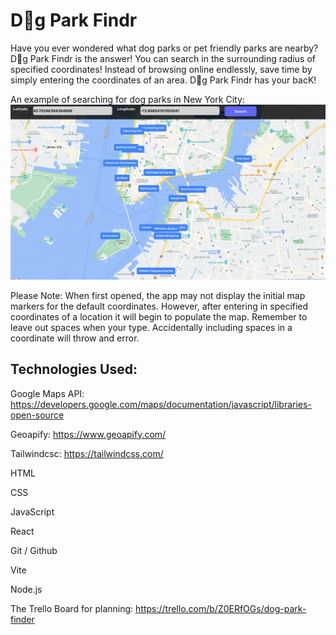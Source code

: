# D🐶g Park Findr 

Have you ever wondered what dog parks or pet friendly parks are nearby? D🐶g Park Findr is the answer! You can search in the surrounding radius of specified coordinates! Instead of browsing online endlessly, save time by simply entering the coordinates of an area. D🐶g Park Findr has your bacK!

An example of searching for dog parks in New York City: 
![Alt text](src/assets/Public/image.png)

Please Note: When first opened, the app may not display the initial map markers for the default coordinates. However, after entering in specified coordinates of a location it will begin to populate the map. Remember to leave out spaces when your type. Accidentally including spaces in a coordinate will throw and error.



Technologies Used: 
-------------------------------
Google Maps API: https://developers.google.com/maps/documentation/javascript/libraries-open-source

Geoapify: https://www.geoapify.com/

Tailwindcsc: https://tailwindcss.com/

HTML

CSS

JavaScript

React

Git / Github

Vite

Node.js


The Trello Board for planning: https://trello.com/b/Z0ERfOGs/dog-park-finder

